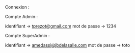 Connexion :

Compte Admin :

identifiant -> tprezot@gmail.com
mot de passe -> 1234

Compte SuperAdmin : 

identifiant -> amedassi@jbdelasalle.com
mot de passe -> toto
